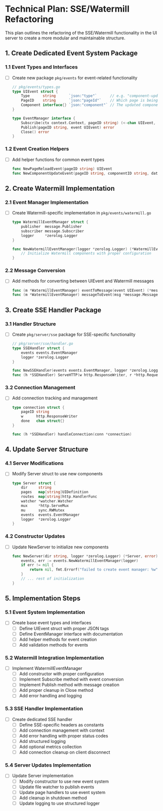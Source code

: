 # Technical Plan: SSE/Watermill Refactoring

This plan outlines the refactoring of the SSE/Watermill functionality in the UI server to create a more modular and maintainable structure.

## 1. Create Dedicated Event System Package
### 1.1 Event Types and Interfaces
- [ ] Create new package `pkg/events` for event-related functionality
  ```go
  // pkg/events/types.go
  type UIEvent struct {
      Type      string      `json:"type"`      // e.g. "component-update", "page-reload"
      PageID    string      `json:"pageId"`    // Which page is being updated
      Component interface{} `json:"component"` // The updated component data
  }

  type EventManager interface {
      Subscribe(ctx context.Context, pageID string) (<-chan UIEvent, error)
      Publish(pageID string, event UIEvent) error
      Close() error
  }
  ```

### 1.2 Event Creation Helpers
- [ ] Add helper functions for common event types
  ```go
  func NewPageReloadEvent(pageID string) UIEvent
  func NewComponentUpdateEvent(pageID string, componentID string, data interface{}) UIEvent
  ```

## 2. Create Watermill Implementation
### 2.1 Event Manager Implementation
- [ ] Create Watermill-specific implementation in `pkg/events/watermill.go`
  ```go
  type WatermillEventManager struct {
      publisher  message.Publisher
      subscriber message.Subscriber
      logger     *zerolog.Logger
  }

  func NewWatermillEventManager(logger *zerolog.Logger) (*WatermillEventManager, error) {
      // Initialize Watermill components with proper configuration
  }
  ```

### 2.2 Message Conversion
- [ ] Add methods for converting between UIEvent and Watermill messages
  ```go
  func (m *WatermillEventManager) eventToMessage(event UIEvent) (*message.Message, error)
  func (m *WatermillEventManager) messageToEvent(msg *message.Message) (UIEvent, error)
  ```

## 3. Create SSE Handler Package
### 3.1 Handler Structure
- [ ] Create `pkg/server/sse` package for SSE-specific functionality
  ```go
  // pkg/server/sse/handler.go
  type SSEHandler struct {
      events events.EventManager
      logger *zerolog.Logger
  }

  func NewSSEHandler(events events.EventManager, logger *zerolog.Logger) *SSEHandler
  func (h *SSEHandler) ServeHTTP(w http.ResponseWriter, r *http.Request)
  ```

### 3.2 Connection Management
- [ ] Add connection tracking and management
  ```go
  type connection struct {
      pageID string
      w      http.ResponseWriter
      done   chan struct{}
  }

  func (h *SSEHandler) handleConnection(conn *connection)
  ```

## 4. Update Server Structure
### 4.1 Server Modifications
- [ ] Modify Server struct to use new components
  ```go
  type Server struct {
      dir     string
      pages   map[string]UIDefinition
      routes  map[string]http.HandlerFunc
      watcher *watcher.Watcher
      mux     *http.ServeMux
      mu      sync.RWMutex
      events  events.EventManager
      logger  *zerolog.Logger
  }
  ```

### 4.2 Constructor Updates
- [ ] Update NewServer to initialize new components
  ```go
  func NewServer(dir string, logger *zerolog.Logger) (*Server, error) {
      events, err := events.NewWatermillEventManager(logger)
      if err != nil {
          return nil, fmt.Errorf("failed to create event manager: %w", err)
      }
      // ... rest of initialization
  }
  ```

## 5. Implementation Steps

### 5.1 Event System Implementation
- [ ] Create base event types and interfaces
  - [ ] Define UIEvent struct with proper JSON tags
  - [ ] Define EventManager interface with documentation
  - [ ] Add helper methods for event creation
  - [ ] Add validation methods for events

### 5.2 Watermill Integration Implementation
- [ ] Implement WatermillEventManager
  - [ ] Add constructor with proper configuration
  - [ ] Implement Subscribe method with event conversion
  - [ ] Implement Publish method with message creation
  - [ ] Add proper cleanup in Close method
  - [ ] Add error handling and logging

### 5.3 SSE Handler Implementation
- [ ] Create dedicated SSE handler
  - [ ] Define SSE-specific headers as constants
  - [ ] Add connection management with context
  - [ ] Add error handling with proper status codes
  - [ ] Add structured logging
  - [ ] Add optional metrics collection
  - [ ] Add connection cleanup on client disconnect

### 5.4 Server Updates Implementation
- [ ] Update Server implementation
  - [ ] Modify constructor to use new event system
  - [ ] Update file watcher to publish events
  - [ ] Update page handlers to use event system
  - [ ] Add cleanup in shutdown method
  - [ ] Update logging to use structured logger